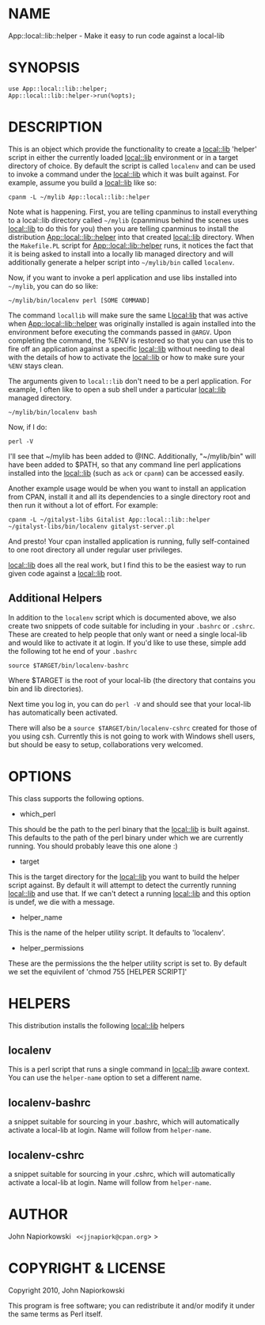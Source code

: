 # NAME

App::local::lib::helper - Make it easy to run code against a local-lib

# SYNOPSIS

    use App::local::lib::helper;
    App::local::lib::helper->run(%opts);

# DESCRIPTION

This is an object which provide the functionality to create a [local::lib](http://search.cpan.org/perldoc?local::lib)
'helper' script in either the currently loaded [local::lib](http://search.cpan.org/perldoc?local::lib) environment or in
a target directory of choice.  By default the script is called `localenv` and
can be used to invoke a command under the [local::lib](http://search.cpan.org/perldoc?local::lib) which it was built
against.  For example, assume you build a [local::lib](http://search.cpan.org/perldoc?local::lib) like so:

    cpanm -L ~/mylib App::local::lib::helper

Note what is happening.  First, you are telling cpanminus to install everything
to a local::lib directory called `~/mylib` (cpanminus behind the scenes uses
[local::lib](http://search.cpan.org/perldoc?local::lib) to do this for you) then you are telling cpanminus to install the
distribution [App::local::lib::helper](http://search.cpan.org/perldoc?App::local::lib::helper) into that created [local::lib](http://search.cpan.org/perldoc?local::lib) directory.
When the `Makefile.PL` script for [App::local::lib::helper](http://search.cpan.org/perldoc?App::local::lib::helper) runs, it notices
the fact that it is being asked to install into a locally lib managed directory
and will additionally generate a helper script into `~/mylib/bin` called `localenv`.

Now, if you want to invoke a perl application and use libs installed into 
`~/mylib`, you can do so like:

    ~/mylib/bin/localenv perl [SOME COMMAND]

The command `locallib` will make sure the same L<local:lib> that was active
when [App::local::lib::helper](http://search.cpan.org/perldoc?App::local::lib::helper) was originally installed is again installed
into the environment before executing the commands passed in `@ARGV`.  Upon
completing the command, the %ENV is restored so that you can use this to fire
off an application against a specific [local::lib](http://search.cpan.org/perldoc?local::lib) without needing to deal
with the details of how to activate the [local::lib](http://search.cpan.org/perldoc?local::lib) or how to make sure
your `%ENV` stays clean.

The arguments given to `local::lib` don't need to be a perl application.  For
example, I often like to open a sub shell under a particular [local::lib](http://search.cpan.org/perldoc?local::lib)
managed directory.

    ~/mylib/bin/localenv bash

Now, if I do:

    perl -V

I'll see that ~/mylib has been added to @INC.  Additionally, "~/mylib/bin" will
have been added to $PATH, so that any command line perl applications installed
into the [local::lib](http://search.cpan.org/perldoc?local::lib) (such as `ack` or `cpanm`) can be accessed easily.

Another example usage would be when you want to install an application from
CPAN, install it and all its dependencies to a single directory root and 
then run it without a lot of effort.  For example:

    cpanm -L ~/gitalyst-libs Gitalist App::local::lib::helper
    ~/gitalyst-libs/bin/localenv gitalyst-server.pl

And presto! Your cpan installed application is running, fully self-contained to
one root directory all under regular user privileges.

[local::lib](http://search.cpan.org/perldoc?local::lib) does all the real work, but I find this to be the easiest way to
run given code against a [local::lib](http://search.cpan.org/perldoc?local::lib) root.  

## Additional Helpers

In addition to the `localenv` script which is documented above, we also create
two snippets of code suitable for including in your `.bashrc` or `.cshrc`.
These are created to help people that only want or need a single local-lib and
would like to activate it at login.  If you'd like to use these, simple add the
following tot he end of your `.bashrc`

    source $TARGET/bin/localenv-bashrc

Where $TARGET is the root of your local-lib (the directory that contains you
bin and lib directories).

Next time you log in, you can do `perl -V` and should see that your local-lib
has automatically been activated.

There will also be a `source $TARGET/bin/localenv-cshrc` created for those of
you using csh.  Currently this is not going to work with Windows shell users,
but should be easy to setup, collaborations very welcomed.

# OPTIONS

This class supports the following options.

- which_perl

This should be the path to the perl binary that the [local::lib](http://search.cpan.org/perldoc?local::lib) is built
against. This defaults to the path of the perl binary under which we are
currently running.  You should probably leave this one alone :)

- target

This is the target directory for the [local::lib](http://search.cpan.org/perldoc?local::lib) you want to build the helper
script against.  By default it will attempt to detect the currently running
[local::lib](http://search.cpan.org/perldoc?local::lib) and use that.  If we can't detect a running [local::lib](http://search.cpan.org/perldoc?local::lib) and
this option is undef, we die with a message.

- helper_name

This is the name of the helper utility script.  It defaults to 'localenv'.

- helper_permissions

These are the permissions the the helper utility script is set to.  By default
we set the equivilent of 'chmod 755 [HELPER SCRIPT]'

# HELPERS

This distribution installs the following [local::lib](http://search.cpan.org/perldoc?local::lib) helpers

## localenv

This is a perl script that runs a single command in [local::lib](http://search.cpan.org/perldoc?local::lib) aware context.
You can use the `helper-name` option to set a different name.

## localenv-bashrc

a snippet suitable for sourcing in your .bashrc, which will automatically
activate a local-lib at login.  Name will follow from `helper-name`.

## localenv-cshrc

a snippet suitable for sourcing in your .cshrc, which will automatically
activate a local-lib at login.  Name will follow from `helper-name`.



# AUTHOR

John Napiorkowski ` <<jjnapiork@cpan.org`> >

# COPYRIGHT & LICENSE

Copyright 2010, John Napiorkowski

This program is free software; you can redistribute it and/or modify it under
the same terms as Perl itself.